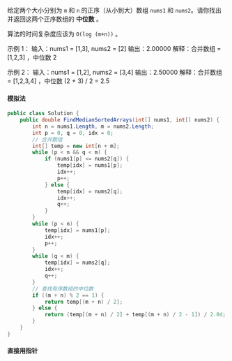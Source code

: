 

给定两个大小分别为 `m` 和 `n` 的正序（从小到大）数组 `nums1` 和 `nums2`。请你找出并返回这两个正序数组的 **中位数** 。

算法的时间复杂度应该为 `O(log (m+n))` 。

示例 1：
输入：nums1 = [1,3], nums2 = [2]
输出：2.00000
解释：合并数组 = [1,2,3] ，中位数 2

示例 2：
输入：nums1 = [1,2], nums2 = [3,4]
输出：2.50000
解释：合并数组 = [1,2,3,4] ，中位数 (2 + 3) / 2 = 2.5


#### 模拟法

```C#
public class Solution {
    public double FindMedianSortedArrays(int[] nums1, int[] nums2) {
        int n = nums1.Length, m = nums2.Length;
        int p = 0, q = 0, idx = 0;
        // 合并数组
        int[] temp = new int[n + m];
        while (p < n && q < m) {
            if (nums1[p] <= nums2[q]) {
                temp[idx] = nums1[p];
                idx++;
                p++;
            } else {
                temp[idx] = nums2[q];
                idx++;
                q++;
            }
        }
        while (p < n) {
            temp[idx] = nums1[p];
            idx++;
            p++;
        }
        while (q < m) {
            temp[idx] = nums2[q];
            idx++;
            q++;
        }
        // 查找有序数组的中位数
        if ((m + n) % 2 == 1) {
            return temp[(m + n) / 2];
        } else {
            return (temp[(m + n) / 2] + temp[(m + n) / 2 - 1]) / 2.0d;
        }
    }
}
```


#### 直接用指针

